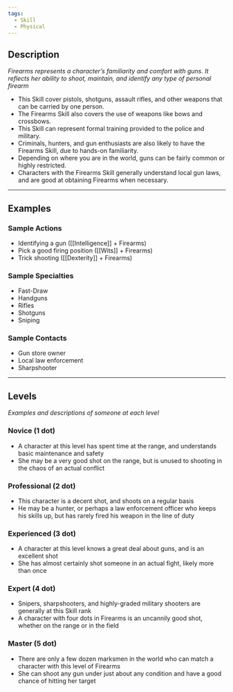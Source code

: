 ```yaml
---
tags:
  - Skill
  - Physical
---
```


## Description

_Firearms represents a character’s familiarity and comfort with guns. It reflects her ability to shoot, maintain, and identify any type of personal firearm_
- This Skill cover pistols, shotguns, assault rifles, and other weapons that can be carried by one person.
- The Firearms Skill also covers the use of weapons like bows and crossbows.
- This Skill can represent formal training provided to the police and military.
- Criminals, hunters, and gun enthusiasts are also likely to have the Firearms Skill, due to hands-on familiarity.
- Depending on where you are in the world, guns can be fairly common or highly restricted.
- Characters with the Firearms Skill generally understand local gun laws, and are good at obtaining Firearms when necessary.

---

## Examples

### Sample Actions

- Identifying a gun ([[Intelligence]] + Firearms)
- Pick a good firing position ([[Wits]] + Firearms)
- Trick shooting ([[Dexterity]] + Firearms)

### Sample Specialties

- Fast-Draw
- Handguns
- Rifles
- Shotguns
- Sniping

### Sample Contacts

- Gun store owner
- Local law enforcement
- Sharpshooter

---

## Levels

_Examples and descriptions of someone at each level_

### Novice (1 dot)

- A character at this level has spent time at the range, and understands basic maintenance and safety
- She may be a very good shot on the range, but is unused to shooting in the chaos of an actual conflict

### Professional (2 dot)

- This character is a decent shot, and shoots on a regular basis
- He may be a hunter, or perhaps a law enforcement officer who keeps his skills up, but has rarely fired his weapon in the line of duty

### Experienced (3 dot)

- A character at this level knows a great deal about guns, and is an excellent shot
- She has almost certainly shot someone in an actual fight, likely more than once

### Expert (4 dot)

- Snipers, sharpshooters, and highly-graded military shooters are generally at this Skill rank
- A character with four dots in Firearms is an uncannily good shot, whether on the range or in the field

### Master (5 dot)

- There are only a few dozen marksmen in the world who can match a character with this level of Firearms
- She can shoot any gun under just about any condition and have a good chance of hitting her target
